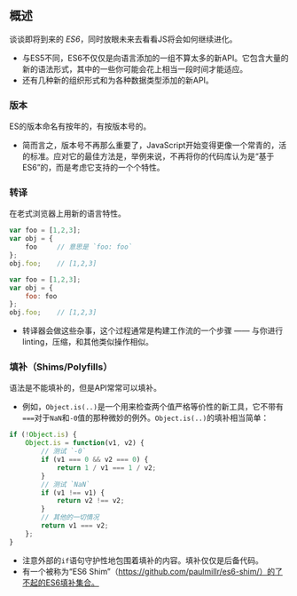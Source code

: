 ## 概述
谈谈即将到来的 *ES6*，同时放眼未来去看看JS将会如何继续进化。

* 与ES5不同，ES6不仅仅是向语言添加的一组不算太多的新API。它包含大量的新的语法形式，其中的一些你可能会花上相当一段时间才能适应。
* 还有几种新的组织形式和为各种数据类型添加的新API。

### 版本

ES的版本命名有按年的，有按版本号的。

* 简而言之，版本号不再那么重要了，JavaScript开始变得更像一个常青的，活的标准。应对它的最佳方法是，举例来说，不再将你的代码库认为是“基于ES6”的，而是考虑它支持的一个个特性。

### 转译

在老式浏览器上用新的语言特性。

```js
var foo = [1,2,3];
var obj = {
	foo		// 意思是 `foo: foo`
};
obj.foo;	// [1,2,3]
```
```js
var foo = [1,2,3];
var obj = {
	foo: foo
};
obj.foo;	// [1,2,3]
```
* 转译器会做这些杂事，这个过程通常是构建工作流的一个步骤 —— 与你进行linting，压缩，和其他类似操作相似。

### 填补（Shims/Polyfills）

语法是不能填补的，但是API常常可以填补。

* 例如，`Object.is(..)`是一个用来检查两个值严格等价性的新工具，它不带有`===`对于`NaN`和`-0`值的那种微妙的例外。`Object.is(..)`的填补相当简单：

```js
if (!Object.is) {
	Object.is = function(v1, v2) {
		// 测试 `-0`
		if (v1 === 0 && v2 === 0) {
			return 1 / v1 === 1 / v2;
		}
		// 测试 `NaN`
		if (v1 !== v1) {
			return v2 !== v2;
		}
		// 其他的一切情况
		return v1 === v2;
	};
}
```

* 注意外部的`if`语句守护性地包围着填补的内容。填补仅仅是后备代码。
* 有一个被称为“ES6 Shim”（https://github.com/paulmillr/es6-shim/）的了不起的ES6填补集合。


